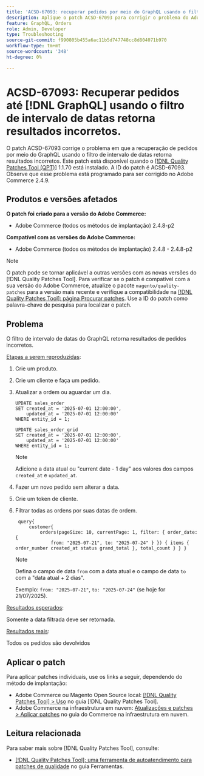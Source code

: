 ```yaml
---
title: 'ACSD-67093: recuperar pedidos por meio do GraphQL usando o filtro de intervalo de datas retorna resultados incorretos'
description: Aplique o patch ACSD-67093 para corrigir o problema do Adobe Commerce em que a recuperação de pedidos por meio do GraphQL usando o filtro de intervalo de datas retorna resultados incorretos.
feature: GraphQL, Orders
role: Admin, Developer
type: Troubleshooting
source-git-commit: f990805b455a6ac11b5d747748cc8d804071b970
workflow-type: tm+mt
source-wordcount: '348'
ht-degree: 0%

---
```


# ACSD-67093: Recuperar pedidos até [!DNL GraphQL] usando o filtro de intervalo de datas retorna resultados incorretos.

O patch ACSD-67093 corrige o problema em que a recuperação de pedidos por meio do GraphQL usando o filtro de intervalo de datas retorna resultados incorretos. Este patch está disponível quando o [[!DNL Quality Patches Tool (QPT)]](/help/tools/quality-patches-tool/quality-patches-tool-to-self-serve-quality-patches.md) 1.1.70 está instalado. A ID do patch é ACSD-67093. Observe que esse problema está programado para ser corrigido no Adobe Commerce 2.4.9.

## Produtos e versões afetados

**O patch foi criado para a versão do Adobe Commerce:**

* Adobe Commerce (todos os métodos de implantação) 2.4.8-p2

**Compatível com as versões do Adobe Commerce:**

* Adobe Commerce (todos os métodos de implantação) 2.4.8 - 2.4.8-p2

>[!NOTE]
>
>O patch pode se tornar aplicável a outras versões com as novas versões do [!DNL Quality Patches Tool]. Para verificar se o patch é compatível com a sua versão do Adobe Commerce, atualize o pacote `magento/quality-patches` para a versão mais recente e verifique a compatibilidade na [[!DNL Quality Patches Tool]: página Procurar patches](https://experienceleague.adobe.com/tools/commerce-quality-patches/index.html?lang=pt-BR). Use a ID do patch como palavra-chave de pesquisa para localizar o patch.

## Problema

O filtro de intervalo de datas do GraphQL retorna resultados de pedidos incorretos.

<u>Etapas a serem reproduzidas</u>:

1. Crie um produto.
1. Crie um cliente e faça um pedido.
1. Atualizar a ordem ou aguardar um dia.

   ```
   UPDATE sales_order
   SET created_at = '2025-07-01 12:00:00',
       updated_at = '2025-07-01 12:00:00'
   WHERE entity_id = 1;
   
   UPDATE sales_order_grid
   SET created_at = '2025-07-01 12:00:00',
       updated_at = '2025-07-01 12:00:00'
   WHERE entity_id = 1;
   ```

   >[!NOTE]
   >
   >Adicione a data atual ou &quot;current date - 1 day&quot; aos valores dos campos `created_at` e `updated_at`.

1. Fazer um novo pedido sem alterar a data.
1. Crie um token de cliente.
1. Filtrar todas as ordens por suas datas de ordem.

   ```
    query{
        customer{
            orders(pageSize: 10, currentPage: 1, filter: { order_date: {
                from: "2025-07-21", to: "2025-07-24" } }) { items { order_number created_at status grand_total }, total_count } } }
   ```

   >[!NOTE]
   > Defina o campo de data `from` com a data atual e o campo de data `to` com a &quot;data atual + 2 dias&quot;.
   >
   > Exemplo: `from: "2025-07-21"`, `to: "2025-07-24"` (se hoje for 21/07/2025).

<u>Resultados esperados</u>:

Somente a data filtrada deve ser retornada.

<u>Resultados reais</u>:

Todos os pedidos são devolvidos

## Aplicar o patch

Para aplicar patches individuais, use os links a seguir, dependendo do método de implantação:

* Adobe Commerce ou Magento Open Source local: [[!DNL Quality Patches Tool] > Uso](/help/tools/quality-patches-tool/usage.md) no guia [!DNL Quality Patches Tool].
* Adobe Commerce na infraestrutura em nuvem: [Atualizações e patches > Aplicar patches](https://experienceleague.adobe.com/docs/commerce-cloud-service/user-guide/develop/upgrade/apply-patches.html?lang=pt-BR) no guia do Commerce na infraestrutura em nuvem.

## Leitura relacionada

Para saber mais sobre [!DNL Quality Patches Tool], consulte:

* [[!DNL Quality Patches Tool]: uma ferramenta de autoatendimento para patches de qualidade](/help/tools/quality-patches-tool/quality-patches-tool-to-self-serve-quality-patches.md) no guia Ferramentas.
